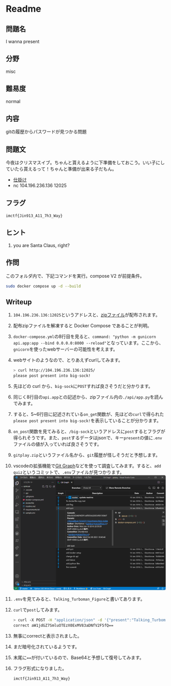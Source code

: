 # Readme

## 問題名

I wanna present

## 分野

misc

## 難易度

normal

## 内容

gitの履歴からパスワードが見つかる問題

## 問題文

今夜はクリスマスイブ。ちゃんと貰えるように下準備をしておこう。いい子にしていたら貰えるって！ちゃんと準備が出来る子だもん。

- [仕掛け](./dist/gitplay.zip)
- nc 104.196.236.136 12025

## フラグ

`imctf{Jin913_A11_7h3_Way}`

## ヒント

1. you are Santa Claus, right?

## 作問

このフォルダ内で、下記コマンドを実行。compose V2 が前提条件。

```bash
sudo docker compose up -d --build
```

## Writeup

1. `104.196.236.136:12025`というアドレスと、[zipファイル](./dist/gitplay.zip)が配布されます。
1. 配布zipファイルを解凍すると Docker Compose であることが判明。
1. `docker-compose.yml`の8行目を見ると、`command: "python -m gunicorn api.app:app --bind 0.0.0.0:8000 --reload"`となっています。ここから、`gnicorn`を使ったwebサーバーの可能性を考えます。
1. webサイトのようなので、とりあえずcurlしてみます。

    ```bash
    > curl http://104.196.236.136:12025/
    please post present into big-sock!
    ```

1. 先ほどの curl から、`big-sock`に`POST`すれば良さそうだと分かります。
1. 同じく8行目の`api.app`との記述から、zipファイル内の`./api/app.py`を読んでみます。
1. すると、5~6行目に記述されている`on_get`関数が、先ほどの`curl`で得られた`please post present into big-sock!`を表示していることが分かります。
1. `on_post`関数を見てみると、`/big-sock`というアドレスに`post`するとフラグが得られそうです。また、`post`するデータはjsonで、キー`present`の値に`.env`ファイルの値が入っていれば良さそうです。
1. `gitplay.zip`というファイル名から、`git`履歴が怪しそうだと予想します。
1. vscodeの拡張機能で[Git Graph](https://marketplace.visualstudio.com/items?itemName=mhutchie.git-graph)などを使って調査してみます。すると、`add quiz`というコミットで、`.env`ファイルが見つかります。
    ![graph](./img/graph.png)
1. `.env`を見てみると、`Talking_Turboman_Figure`と書いてあります。
1. `curl`で`post`してみます。

    ```bash
    > curl -X POST -H "application/json" -d '{"present":"Talking_Turboman_Figure"}' 104.196.236.136:12025/big-sock
    correct aW1jdGZ7SmluOTEzX0ExMV83aDNfV2F5fQ==
    ```

1. 無事にcorrectと表示されました。
1. まだ暗号化されているようです。
1. 末尾に`==`が付いているので、Base64と予想して復号してみます。
1. フラグ形式になりました。

    ```bash
    imctf{Jin913_A11_7h3_Way}
    ```
